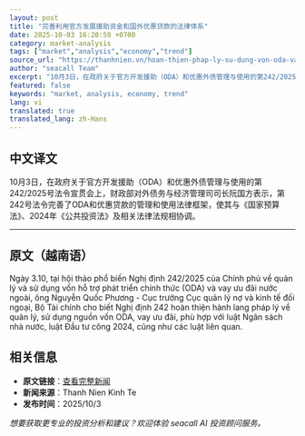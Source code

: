 ```yaml
---
layout: post
title: "完善利用官方发展援助资金和国外优惠贷款的法律体系"
date: 2025-10-03 16:20:59 +0700
category: market-analysis
tags: ["market","analysis","economy","trend"]
source_url: "https://thanhnien.vn/hoan-thien-phap-ly-su-dung-von-oda-va-vay-uu-dai-nuoc-ngoai-18525100313303962.htm"
author: "seacall Team"
excerpt: "10月3日，在政府关于官方开发援助（ODA）和优惠外债管理与使用的第242/2025号法令宣贯会上，财政部对外债务与经济管理司司长阮国方表示，第242号法令完善了ODA和优惠贷款的管理和使用法律框架，使其与《国家预算法》、2024年《公共投资法》及相关法律法规相协调。..."
featured: false
keywords: "market, analysis, economy, trend"
lang: vi
translated: true
translated_lang: zh-Hans
---
```


## 中文译文

10月3日，在政府关于官方开发援助（ODA）和优惠外债管理与使用的第242/2025号法令宣贯会上，财政部对外债务与经济管理司司长阮国方表示，第242号法令完善了ODA和优惠贷款的管理和使用法律框架，使其与《国家预算法》、2024年《公共投资法》及相关法律法规相协调。

---

## 原文（越南语）

Ng&agrave;y 3.10, tại hội thảo phổ biến Nghị định 242/2025 của Ch&iacute;nh phủ về quản l&yacute; v&agrave; sử dụng vốn hỗ trợ ph&aacute;t triển ch&iacute;nh thức (ODA) v&agrave; vay ưu đ&atilde;i nước ngo&agrave;i, &ocirc;ng Nguyễn Quốc Phương - Cục trưởng Cục quản l&yacute; nợ v&agrave; kinh tế đối ngoại, Bộ T&agrave;i ch&iacute;nh cho biết Nghị định 242 ho&agrave;n thiện h&agrave;nh lang ph&aacute;p l&yacute; về quản l&yacute;, sử dụng nguồn vốn ODA, vay ưu đ&atilde;i, ph&ugrave; hợp với luật Ng&acirc;n s&aacute;ch nh&agrave; nước, luật Đầu tư c&ocirc;ng 2024, cũng như c&aacute;c luật li&ecirc;n quan.

## 相关信息

- **原文链接**：[查看完整新闻](https://thanhnien.vn/hoan-thien-phap-ly-su-dung-von-oda-va-vay-uu-dai-nuoc-ngoai-18525100313303962.htm)
- **新闻来源**：Thanh Nien Kinh Te
- **发布时间**：2025/10/3

*想要获取更专业的投资分析和建议？欢迎体验 seacall AI 投资顾问服务。*